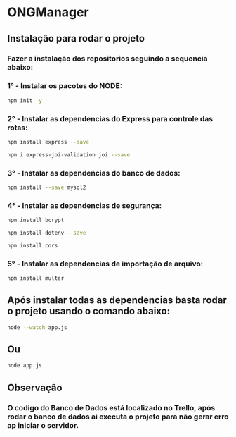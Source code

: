 # ONGManager

## Instalação para rodar o projeto

### Fazer a instalação dos repositorios seguindo a sequencia abaixo:


### 1° - Instalar os pacotes do NODE:

```bash
npm init -y
```

### 2° - Instalar as dependencias do Express para controle das rotas:

```bash
npm install express --save
```

```bash
npm i express-joi-validation joi --save
```

### 3° - Instalar as dependencias do banco de dados:

```bash
npm install --save mysql2
```

### 4° - Instalar as dependencias de segurança:

```bash
npm install bcrypt
```

```bash
npm install dotenv --save
```
```bash
npm install cors
```

### 5° - Instalar as dependencias de importação de arquivo:

```bash
npm install multer
```

## Após instalar todas as dependencias basta rodar o projeto usando o comando abaixo:

```bash
node --watch app.js
```

## Ou

```bash
node app.js
```

## Observação

### O codigo do Banco de Dados está localizado no Trello, após rodar o banco de dados ai executa o projeto para não gerar erro ap iniciar o servidor.
